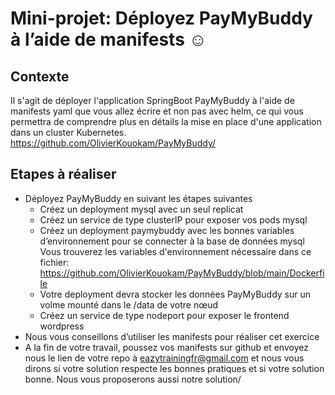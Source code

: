 # Mini-projet: Déployez PayMyBuddy à l’aide de manifests ☺

## Contexte
Il s'agit de déployer l'application SpringBoot PayMyBuddy à l'aide de manifests yaml que vous allez écrire et non pas avec helm,
ce qui vous permettra de comprendre plus en détails la mise en place d'une application dans un cluster Kubernetes.
https://github.com/OlivierKouokam/PayMyBuddy/

## Etapes à réaliser

- Déployez PayMyBuddy en suivant les étapes suivantes
     - Créez un deployment mysql avec un seul replicat
     - Créez un service de type clusterIP pour exposer vos pods mysql
     - Créez un deployment paymybuddy avec les bonnes variables d’environnement pour se connecter à la base de données mysql
Vous trouverez les variables d'environnement nécessaire dans ce fichier: https://github.com/OlivierKouokam/PayMyBuddy/blob/main/Dockerfile
     - Votre deployment devra stocker les données PayMyBuddy sur un volme mounté dans le /data de votre nœud
     - Créez un service de type nodeport pour exposer le frontend wordpress
- Nous vous conseillons d’utiliser les manifests pour réaliser cet exercice
- A la fin de votre travail, poussez vos manifests sur github et envoyez nous le lien de votre repo à
eazytrainingfr@gmail.com et nous vous dirons si votre solution respecte les bonnes pratiques et si votre solution
bonne. Nous vous proposerons aussi notre solution/
